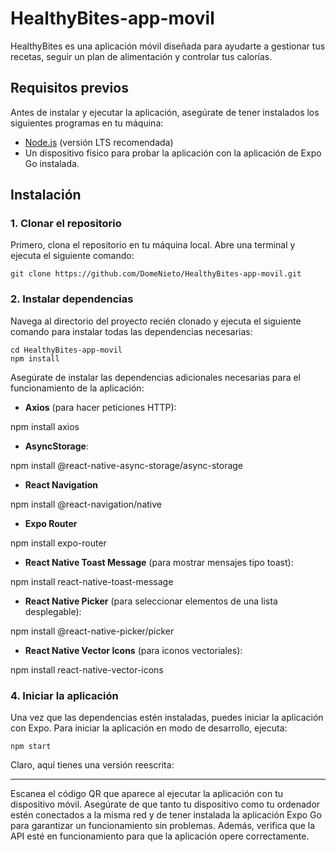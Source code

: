 # HealthyBites-app-movil

HealthyBites es una aplicación móvil diseñada para ayudarte a gestionar tus recetas, seguir un plan de alimentación y controlar tus calorías.

## Requisitos previos

Antes de instalar y ejecutar la aplicación, asegúrate de tener instalados los siguientes programas en tu máquina:

- [Node.js](https://nodejs.org/) (versión LTS recomendada)
- Un dispositivo físico para probar la aplicación con la aplicación de Expo Go instalada.

## Instalación

### 1. Clonar el repositorio

Primero, clona el repositorio en tu máquina local. Abre una terminal y ejecuta el siguiente comando:
```
git clone https://github.com/DomeNieto/HealthyBites-app-movil.git
```

### 2. Instalar dependencias
Navega al directorio del proyecto recién clonado y ejecuta el siguiente comando para instalar todas las dependencias necesarias:

```
cd HealthyBites-app-movil
npm install
```
Asegúrate de instalar las dependencias adicionales necesarias para el funcionamiento de la aplicación:

- **Axios** (para hacer peticiones HTTP):

npm install axios

- **AsyncStorage**:

npm install @react-native-async-storage/async-storage

- **React Navigation**

npm install @react-navigation/native

- **Expo Router**

npm install expo-router

- **React Native Toast Message** (para mostrar mensajes tipo toast):
  
npm install react-native-toast-message

- **React Native Picker** (para seleccionar elementos de una lista desplegable):

npm install @react-native-picker/picker

- **React Native Vector Icons** (para iconos vectoriales):
  
npm install react-native-vector-icons


### 4. Iniciar la aplicación

Una vez que las dependencias estén instaladas, puedes iniciar la aplicación con Expo. Para iniciar la aplicación en modo de desarrollo, ejecuta:
```
npm start
```
Claro, aquí tienes una versión reescrita:

---

Escanea el código QR que aparece al ejecutar la aplicación con tu dispositivo móvil. Asegúrate de que tanto tu dispositivo como tu ordenador estén conectados a la misma red y de tener instalada la aplicación Expo Go para garantizar un funcionamiento sin problemas. Además, verifica que la API esté en funcionamiento para que la aplicación opere correctamente.
